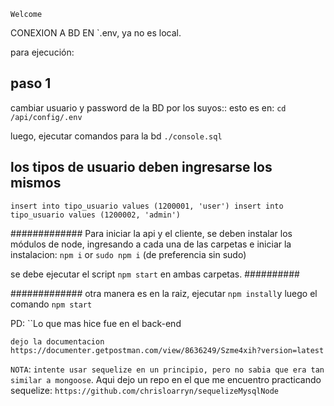 `Welcome`

CONEXION A BD EN `.env, ya no es local.

para ejecución:

## paso 1
cambiar usuario y password de la BD por los suyos::
esto es en:
`` cd /api/config/.env ``

luego, ejecutar comandos para la bd `./console.sql`
## los tipos de usuario deben ingresarse los mismos
`insert into tipo_usuario values (1200001, 'user')
insert into tipo_usuario values (1200002, 'admin')`

#############
Para iniciar la api y el cliente, 
se deben instalar los módulos de node, ingresando a cada una de las carpetas e
iniciar la instalacion: `npm i` or `sudo npm i` (de preferencia sin sudo)

se debe ejecutar el script `npm start` en ambas carpetas.
##########

#############
otra manera es en la raiz, ejecutar `npm install`y luego el comando `npm start`

PD: ``Lo que mas hice fue en el back-end 
 
`dejo la documentacion`
`https://documenter.getpostman.com/view/8636249/Szme4xih?version=latest`



`NOTA`: `intente usar sequelize en un principio, pero no sabia que era tan similar a mongoose`. Aqui dejo un repo en el que me encuentro practicando sequelize: `https://github.com/chrisloarryn/sequelizeMysqlNode`
